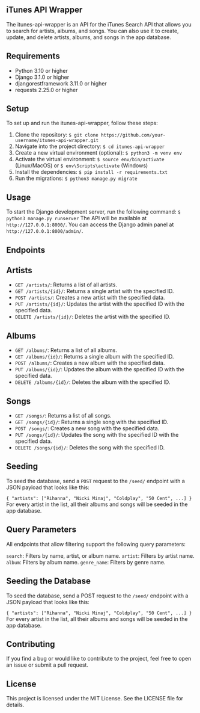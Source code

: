 ## iTunes API Wrapper
The itunes-api-wrapper is an API for the iTunes Search API that allows you to search for artists, albums, and songs. You can also use it to create, update, and delete artists, albums, and songs in the app database.

## Requirements
- Python 3.10 or higher
- Django 3.1.0 or higher
- djangorestframework 3.11.0 or higher
- requests 2.25.0 or higher

## Setup
To set up and run the itunes-api-wrapper, follow these steps:

1. Clone the repository: `$ git clone https://github.com/your-username/itunes-api-wrapper.git`
2. Navigate into the project directory: `$ cd itunes-api-wrapper`
3. Create a new virtual environment (optional): `$ python3 -m venv env`
4. Activate the virtual environment: `$ source env/bin/activate` (Linux/MacOS) or `$ env\Scripts\activate` (Windows)
5. Install the dependencies: `$ pip install -r requirements.txt`
6. Run the migrations: `$ python3 manage.py migrate`



## Usage
To start the Django development server, run the following command:
`$ python3 manage.py runserver`
The API will be available at `http://127.0.0.1:8000/`. You can access the Django admin panel at `http://127.0.0.1:8000/admin/`.

## Endpoints
## Artists
- `GET /artists/`: Returns a list of all artists.
- `GET /artists/{id}/`: Returns a single artist with the specified ID.
- `POST /artists/`: Creates a new artist with the specified data.
- `PUT /artists/{id}/`: Updates the artist with the specified ID with the specified data.
- `DELETE /artists/{id}/`: Deletes the artist with the specified ID.

## Albums
- `GET /albums/`: Returns a list of all albums.
- `GET /albums/{id}/`: Returns a single album with the specified ID.
- `POST /albums/`: Creates a new album with the specified data.
- `PUT /albums/{id}/`: Updates the album with the specified ID with the specified data.
- `DELETE /albums/{id}/`: Deletes the album with the specified ID.

## Songs
- `GET /songs/`: Returns a list of all songs.
- `GET /songs/{id}/`: Returns a single song with the specified ID.
- `POST /songs/`: Creates a new song with the specified data.
- `PUT /songs/{id}/`: Updates the song with the specified ID with the specified data.
- `DELETE /songs/{id}/`: Deletes the song with the specified ID.

## Seeding
To seed the database, send a `POST` request to the `/seed/` endpoint with a JSON payload that looks like this:

`{
    "artists": ["Rihanna", "Nicki Minaj", "Coldplay", "50 Cent", ...]
}`
For every artist in the list, all their albums and songs will be seeded in the app database.

## Query Parameters
All endpoints that allow filtering support the following query parameters:

`search`: Filters by name, artist, or album name.
`artist`: Filters by artist name.
`album`: Filters by album name.
`genre_name`: Filters by genre name.

## Seeding the Database
To seed the database, send a POST request to the `/seed/` endpoint with a JSON payload that looks like this:

`{
    "artists": ["Rihanna", "Nicki Minaj", "Coldplay", "50 Cent", ...]
}`
For every artist in the list, all their albums and songs will be seeded in the app database.

## Contributing
If you find a bug or would like to contribute to the project, feel free to open an issue or submit a pull request.

## License
This project is licensed under the MIT License. See the LICENSE file for details.